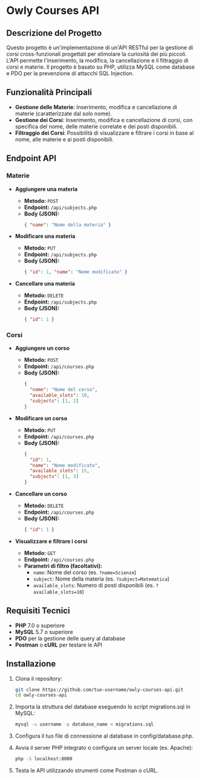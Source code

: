 # Owly Courses API

## Descrizione del Progetto

Questo progetto è un'implementazione di un'API RESTful per la gestione di corsi cross-funzionali progettati per stimolare la curiosità dei più piccoli. L'API permette l'inserimento, la modifica, la cancellazione e il filtraggio di corsi e materie. Il progetto è basato su PHP, utilizza MySQL come database e PDO per la prevenzione di attacchi SQL Injection.



## Funzionalità Principali

- **Gestione delle Materie**: Inserimento, modifica e cancellazione di materie (caratterizzate dal solo nome).
- **Gestione dei Corsi**: Inserimento, modifica e cancellazione di corsi, con specifica del nome, delle materie correlate e dei posti disponibili.
- **Filtraggio dei Corsi**: Possibilità di visualizzare e filtrare i corsi in base al nome, alle materie e ai posti disponibili.

## Endpoint API

### Materie

- **Aggiungere una materia**  
  - **Metodo:** `POST`
  - **Endpoint:** `/api/subjects.php`
  - **Body (JSON):**  
    ```json
    { "name": "Nome della materia" }
    ```

- **Modificare una materia**  
  - **Metodo:** `PUT`
  - **Endpoint:** `/api/subjects.php`
  - **Body (JSON):**  
    ```json
    { "id": 1, "name": "Nome modificato" }
    ```

- **Cancellare una materia**  
  - **Metodo:** `DELETE`
  - **Endpoint:** `/api/subjects.php`
  - **Body (JSON):**  
    ```json
    { "id": 1 }
    ```

### Corsi

- **Aggiungere un corso**  
  - **Metodo:** `POST`
  - **Endpoint:** `/api/courses.php`
  - **Body (JSON):**  
    ```json
    { 
      "name": "Nome del corso", 
      "available_slots": 10, 
      "subjects": [1, 2] 
    }
    ```

- **Modificare un corso**  
  - **Metodo:** `PUT`
  - **Endpoint:** `/api/courses.php`
  - **Body (JSON):**  
    ```json
    { 
      "id": 1,
      "name": "Nome modificato", 
      "available_slots": 15, 
      "subjects": [1, 3] 
    }
    ```

- **Cancellare un corso**  
  - **Metodo:** `DELETE`
  - **Endpoint:** `/api/courses.php`
  - **Body (JSON):**  
    ```json
    { "id": 1 }
    ```

- **Visualizzare e filtrare i corsi**  
  - **Metodo:** `GET`
  - **Endpoint:** `/api/courses.php`
  - **Parametri di filtro (facoltativi):**  
    - `name`: Nome del corso (es. `?name=Scienze`)
    - `subject`: Nome della materia (es. `?subject=Matematica`)
    - `available_slots`: Numero di posti disponibili (es. `?available_slots=10`)

## Requisiti Tecnici

- **PHP** 7.0 o superiore
- **MySQL** 5.7 o superiore
- **PDO** per la gestione delle query al database
- **Postman** o **cURL** per testare le API

## Installazione

1. Clona il repository:

   ```bash
   git clone https://github.com/tuo-username/owly-courses-api.git
   cd owly-courses-api
   ```

2. Importa la struttura del database eseguendo lo script migrations.sql in MySQL:
   
   ```bash
   mysql -u username -p database_name < migrations.sql
   ```

3. Configura il tuo file di connessione al database in config/database.php.
   
4. Avvia il server PHP integrato o configura un server locale (es. Apache):

   ```bash
   php -S localhost:8000
   ```

5. Testa le API utilizzando strumenti come Postman o cURL.
   

